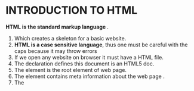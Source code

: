 # INTRODUCTION TO HTML

<b>HTML is the standard markup language </b>. <br>
1) Which creates a skeleton for a basic website.<br>
2) <b>HTML is a case sensitive language</b>, thus one must be careful with the caps because it may throw errors <br>
3) If we open any website on browser it must have a HTML file.<br>
4) The <!DOCTYPE html> declaration defines this document is an HTML5 doc. <br>
5) The <html> element is the root element of web page. <br>
6) The <head> element contains meta information about the web page .<br>
7) The <title> element gives a title to the web page .<br>
8) The <body> element defines the body of that document , and is a container for all the visible contents .<br>
<hr>
  
# A standard HTML document must start with a document type declaration: <!DOCTYPE html>:-

```
<!DOCTYPE html>
<html>
<body>

<h1>My Heading</h1>
<p>My Paragraph.</p>

</body>
</html>
```
  <hr>
  
  Headings in HTML are defined with the h1-h6 tags.<br>
  h1 denotes most important heading.<br>
  h6 denotes least important heading.<br>
  # "h1-h6" Header Tags:-
  
  ```
  <!DOCTYPE html>
<html>
<body>

<h1>This is <b>h1</b> heading </h1>
<h2>This is <b>h2</b> heading </h2>
<h3>This is <b>h3</b> heading </h3>
<h4>This is <b>h4</b> heading </h4>
<h5>This is <b>h5</b> heading </h5>
<h6>This is <b>h6</b> heading </h6>

</body>
</html>
```
  <hr>
<p>The "p" element defines a paragraph.<br>
Every paragraph starts on a new line, also the browser automatically adds some white space before and after a paragraph.<br>
The "hr" tag displays a break in the page often a horizontal rule <br>
  The "br" tag is used to seprate the content in same paragraph by moving to next line <br></p>
  
  # "p", "hr" , "br" tags
  ```
  <!DOCTYPE html>
<html>
<body>

<h1>This is heading 1</h1>
<p>This is old text.</p>
<hr>

<h2>This is heading 2</h2>
<p>This is new text.</p>
<hr>

<p>This is..........<br>.....a paragraph<br>.........line breaks.</p>

</body>
</html>
  
  ```

  
  
  


  

